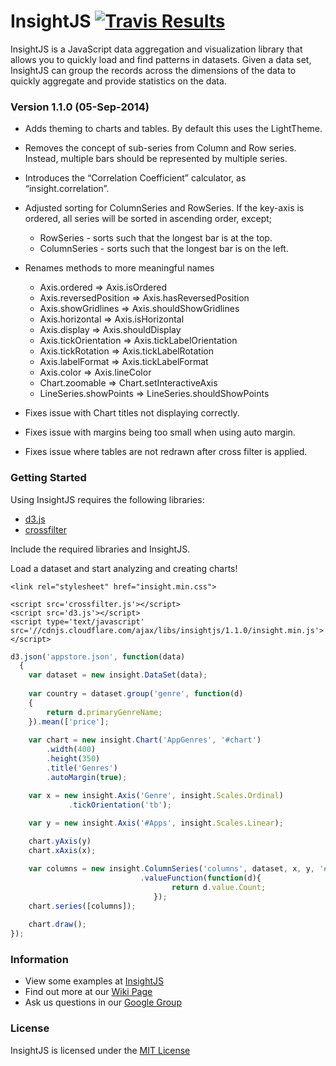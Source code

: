 InsightJS [![Travis Results](https://travis-ci.org/ScottLogic/insight.svg?branch=master)](https://travis-ci.org/ScottLogic/insight)
=======

InsightJS is a JavaScript data aggregation and visualization library that allows you to quickly load and find patterns in datasets.  Given a data set, InsightJS can group the records across the dimensions of the data to quickly aggregate and provide statistics on the data.

### Version 1.1.0 (05-Sep-2014)

* Adds theming to charts and tables. By default this uses the LightTheme.
* Removes the concept of sub-series from Column and Row series. Instead, multiple bars should be represented by multiple series.
* Introduces the “Correlation Coefficient” calculator, as “insight.correlation”.
* Adjusted sorting for ColumnSeries and RowSeries. If the key-axis is ordered, all series will be sorted in ascending order, except;
  * RowSeries - sorts such that the longest bar is at the top.
  * ColumnSeries - sorts such that the longest bar is on the left.

* Renames methods to more meaningful names
  * Axis.ordered => Axis.isOrdered
  * Axis.reversedPosition => Axis.hasReversedPosition
  * Axis.showGridlines => Axis.shouldShowGridlines
  * Axis.horizontal => Axis.isHorizontal
  * Axis.display => Axis.shouldDisplay
  * Axis.tickOrientation => Axis.tickLabelOrientation
  * Axis.tickRotation => Axis.tickLabelRotation
  * Axis.labelFormat => Axis.tickLabelFormat
  * Axis.color => Axis.lineColor
  * Chart.zoomable => Chart.setInteractiveAxis
  * LineSeries.showPoints => LineSeries.shouldShowPoints

* Fixes issue with Chart titles not displaying correctly.
* Fixes issue with margins being too small when using auto margin.
* Fixes issue where tables are not redrawn after cross filter is applied.

### Getting Started

Using InsightJS requires the following libraries:
- [d3.js](https://github.com/mbostock/d3)
- [crossfilter](https://github.com/square/crossfilter/)

Include the required libraries and InsightJS.


Load a dataset and start analyzing and creating charts!

```
<link rel="stylesheet" href="insight.min.css">

<script src='crossfilter.js'></script>
<script src='d3.js'></script>
<script type='text/javascript' src='//cdnjs.cloudflare.com/ajax/libs/insightjs/1.1.0/insight.min.js'></script>
```

```javascript
d3.json('appstore.json', function(data)
  {
    var dataset = new insight.DataSet(data);
    
    var country = dataset.group('genre', function(d)
    {
        return d.primaryGenreName;
    }).mean(['price'];
    
    var chart = new insight.Chart('AppGenres', '#chart')
        .width(400)
        .height(350)
        .title('Genres')
        .autoMargin(true);

    var x = new insight.Axis('Genre', insight.Scales.Ordinal)
             .tickOrientation('tb');

    var y = new insight.Axis('#Apps', insight.Scales.Linear);
    
    chart.yAxis(y)
    chart.xAxis(x);

    var columns = new insight.ColumnSeries('columns', dataset, x, y, '#3498db')
                             .valueFunction(function(d){
                                    return d.value.Count;
                                });
    chart.series([columns]);
    
    chart.draw();
});

```
### Information

- View some examples at [InsightJS](http://scottlogic.github.io/insight/)
- Find out more at our [Wiki Page](https://github.com/ScottLogic/insight/wiki)
- Ask us questions in our [Google Group](https://groups.google.com/forum/#!forum/insightjs/)

### License
InsightJS is licensed under the [MIT License](http://opensource.org/licenses/MIT)
